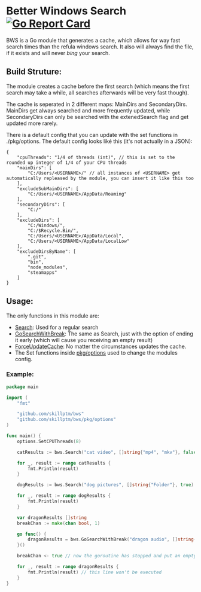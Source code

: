 # Better Windows Search [![Go Report Card](https://goreportcard.com/badge/github.com/skillptm/bws)](https://goreportcard.com/report/github.com/skillptm/bws)

BWS is a Go module that generates a cache, which allows for way fast search times than the refula windows search. It also will always find the file, if it exists and will never *bing* your search.

## Build Struture:

The module creates a cache before the first search (which means the first search may take a while, all searches afterwards will be very fast though).

The cache is seperated in 2 different maps: MainDirs and SecondaryDirs. MainDirs get always searched and more frequently updated, while SecondaryDirs can only be searched with the extenedSearch flag and get updated more rarely.

There is a default config that you can update with the set functions in ./pkg/options. The default config looks liké this (it's not actually in a JSON):
```jsonc
{
	"cpuThreads": "1/4 of threads (int)", // this is set to the rounded up integer of 1/4 of your CPU threads
	"mainDirs": [
		"C:/Users/<USERNAME>/" // all instances of <USERNAME> get automatically repleased by the module, you can insert it like this too
    ],
	"excludeSubMainDirs": [
		"C:/Users/<USERNAME>/AppData/Roaming"
    ],
	"secondaryDirs": [
		"C:/"
    ],
	"excludeDirs": [
		"C:/Windows/",
		"C:/$Recycle.Bin/",
		"C:/Users/<USERNAME>/AppData/Local",
		"C:/Users/<USERNAME>/AppData/LocalLow"
    ],
	"excludeDirsByName": [
		".git",
		"bin",
		"node_modules",
		"steamapps"
    ]
}
```

## Usage:

The only functions in this module are:
- [Search](https://github.com/SkillpTm/BWS/blob/master/bws.go#L113): Used for a regular search
- [GoSearchWithBreak](https://github.com/SkillpTm/BWS/blob/master/bws.go#L122): The same as Search, just with the option of ending it early (which will cause you receiving an empty result)
- [ForceUpdateCache](https://github.com/SkillpTm/BWS/blob/master/bws.go#L142): No matter the circumstances updates the cache.
- The Set functions inside [pkg/options](https://github.com/SkillpTm/BWS/blob/master/pkg/options/options.go#L2) used to change the modules config.

### Example:

```go
package main

import (
	"fmt"

	"github.com/skillptm/bws"
	"github.com/skillptm/bws/pkg/options"
)

func main() {
	options.SetCPUThreads(8)

	catResults := bws.Search("cat video", []string{"mp4", "mkv"}, false)

	for _, result := range catResults {
		fmt.Println(result)
	}

	dogResults := bws.Search("dog pictures", []string{"Folder"}, true)

	for _, result := range dogResults {
		fmt.Println(result)
	}

	var dragonResults []string
	breakChan := make(chan bool, 1)

	go func() {
		dragonResults = bws.GoSearchWithBreak("dragon audio", []string{".mp3"}, true, breakChan)
	}()

	breakChan <- true // now the goroutine has stopped and put an empty slice on dragonResults

	for _, result := range dragonResults {
		fmt.Println(result) // this line won't be executed
	}
}
```